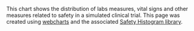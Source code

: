 This chart shows the distribution of labs measures, vital signs and other measures related to safety in a simulated clinical trial. This page was created using [webcharts](https://github.com/RhoInc/Webcharts) and the associated [Safety Histogram library](https://github.com/RhoInc/safety-histogram). 
